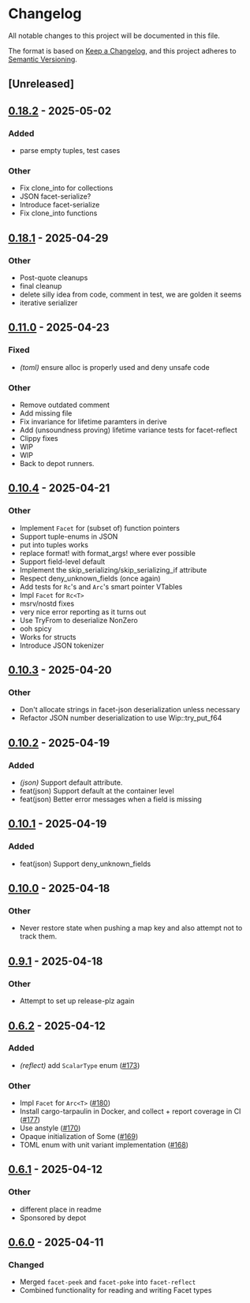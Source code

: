 # Changelog
All notable changes to this project will be documented in this file.

The format is based on [Keep a Changelog](https://keepachangelog.com/en/1.0.0/),
and this project adheres to [Semantic Versioning](https://semver.org/spec/v2.0.0.html).

## [Unreleased]

## [0.18.2](https://github.com/facet-rs/facet/compare/facet-reflect-v0.18.1...facet-reflect-v0.18.2) - 2025-05-02

### Added

- parse empty tuples, test cases

### Other

- Fix clone_into for collections
- JSON facet-serialize?
- Introduce facet-serialize
- Fix clone_into functions

## [0.18.1](https://github.com/facet-rs/facet/compare/facet-reflect-v0.18.0...facet-reflect-v0.18.1) - 2025-04-29

### Other

- Post-quote cleanups
- final cleanup
- delete silly idea from code, comment in test, we are golden it seems
- iterative serializer

## [0.11.0](https://github.com/facet-rs/facet/compare/facet-reflect-v0.10.4...facet-reflect-v0.11.0) - 2025-04-23

### Fixed

- *(toml)* ensure alloc is properly used and deny unsafe code

### Other

- Remove outdated comment
- Add missing file
- Fix invariance for lifetime paramters in derive
- Add (unsoundness proving) lifetime variance tests for facet-reflect
- Clippy fixes
- WIP
- WIP
- Back to depot runners.

## [0.10.4](https://github.com/facet-rs/facet/compare/facet-reflect-v0.10.3...facet-reflect-v0.10.4) - 2025-04-21

### Other

- Implement `Facet` for (subset of) function pointers
- Support tuple-enums in JSON
- put into tuples works
- replace format! with format_args! where ever possible
- Support field-level default
- Implement the skip_serializing/skip_serializing_if attribute
- Respect deny_unknown_fields (once again)
- Add tests for `Rc`'s and `Arc`'s smart pointer VTables
- Impl `Facet` for `Rc<T>`
- msrv/nostd fixes
- very nice error reporting as it turns out
- Use TryFrom to deserialize NonZero<T>
- ooh spicy
- Works for structs
- Introduce JSON tokenizer

## [0.10.3](https://github.com/facet-rs/facet/compare/facet-reflect-v0.10.2...facet-reflect-v0.10.3) - 2025-04-20

### Other

- Don't allocate strings in facet-json deserialization unless necessary
- Refactor JSON number deserialization to use Wip::try_put_f64

## [0.10.2](https://github.com/facet-rs/facet/compare/facet-reflect-v0.10.1...facet-reflect-v0.10.2) - 2025-04-19

### Added

- *(json)* Support default attribute.
- feat(json) Support default at the container level
- feat(json) Better error messages when a field is missing

## [0.10.1](https://github.com/facet-rs/facet/compare/facet-reflect-v0.10.0...facet-reflect-v0.10.1) - 2025-04-19

### Added

- feat(json) Support deny_unknown_fields

## [0.10.0](https://github.com/facet-rs/facet/compare/facet-reflect-v0.9.1...facet-reflect-v0.10.0) - 2025-04-18

### Other

- Never restore state when pushing a map key and also attempt not to track them.

## [0.9.1](https://github.com/facet-rs/facet/compare/facet-reflect-v0.9.0...facet-reflect-v0.9.1) - 2025-04-18

### Other

- Attempt to set up release-plz again

## [0.6.2](https://github.com/facet-rs/facet/compare/facet-reflect-v0.6.1...facet-reflect-v0.6.2) - 2025-04-12

### Added

- *(reflect)* add `ScalarType` enum ([#173](https://github.com/facet-rs/facet/pull/173))

### Other

- Impl `Facet` for `Arc<T>` ([#180](https://github.com/facet-rs/facet/pull/180))
- Install cargo-tarpaulin in Docker, and collect + report coverage in CI ([#177](https://github.com/facet-rs/facet/pull/177))
- Use anstyle ([#170](https://github.com/facet-rs/facet/pull/170))
- Opaque initialization of Some ([#169](https://github.com/facet-rs/facet/pull/169))
- TOML enum with unit variant implementation ([#168](https://github.com/facet-rs/facet/pull/168))

## [0.6.1](https://github.com/facet-rs/facet/compare/facet-reflect-v0.6.0...facet-reflect-v0.6.1) - 2025-04-12

### Other

- different place in readme
- Sponsored by depot

## [0.6.0](https://github.com/facet-rs/facet/compare/facet-reflect-v0.5.0...facet-reflect-v0.6.0) - 2025-04-11

### Changed
- Merged `facet-peek` and `facet-poke` into `facet-reflect`
- Combined functionality for reading and writing Facet types
